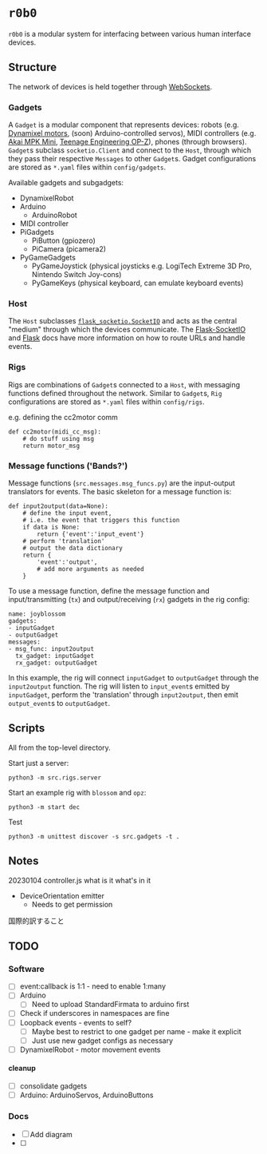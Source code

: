 # `r0b0`
`r0b0` is a modular system for interfacing between various human interface devices.

## Structure
The network of devices is held together through [WebSockets](https://socket.io).
### Gadgets
A `Gadget` is a modular component that represents devices: robots (e.g. [Dynamixel motors](https://www.robotis.us/dynamixel-xl330-m288-t/), (soon) Arduino-controlled servos), MIDI controllers (e.g. [Akai MPK Mini](https://www.akaipro.com/mpk-mini), [Teenage Engineering OP-Z](https://teenage.engineering/products/op-z)), phones (through browsers).
`Gadget`s subclass `socketio.Client` and connect to the `Host`, through which they pass their respective `Messages` to other `Gadget`s.
Gadget configurations are stored as `*.yaml` files within `config/gadgets`.

Available gadgets and subgadgets:
- DynamixelRobot
- Arduino
  - ArduinoRobot
- MIDI controller
- PiGadgets
  - PiButton (gpiozero)
  - PiCamera (picamera2)
- PyGameGadgets
  - PyGameJoystick (physical joysticks e.g. LogiTech Extreme 3D Pro, Nintendo Switch Joy-cons)
  - PyGameKeys (physical keyboard, can emulate keyboard events)

### Host
The `Host` subclasses [`flask_socketio.SocketIO`](https://flask-socketio.readthedocs.io/en/latest/getting_started.html#initialization) and acts as the central "medium" through which the devices communicate.
The [Flask-SocketIO](https://flask-socketio.readthedocs.io/en/latest/getting_started.html#initialization) and [Flask](https://flask.palletsprojects.com) docs have more information on how to route URLs and handle events.

### Rigs
Rigs are combinations of `Gadget`s connected to a `Host`, with messaging functions defined throughout the network.
Similar to `Gadget`s, `Rig` configurations are stored as `*.yaml` files within `config/rigs`.

e.g. defining the cc2motor comm
```
def cc2motor(midi_cc_msg):
	# do stuff using msg
	return motor_msg
```

### Message functions ('Bands?')
Message functions (`src.messages.msg_funcs.py`) are the input-output translators for events.
The basic skeleton for a message function is:

```
def input2output(data=None):
	# define the input event,
	# i.e. the event that triggers this function
    if data is None:
		return {'event':'input_event'}
	# perform 'translation'
	# output the data dictionary
	return {
		'event':'output',
		# add more arguments as needed
	}
```

To use a message function, define the message function and input/transmitting (`tx`) and output/receiving (`rx`) gadgets in the rig config:
```
name: joyblossom
gadgets:
- inputGadget
- outputGadget
messages:
- msg_func: input2output
  tx_gadget: inputGadget
  rx_gadget: outputGadget
```

In this example, the rig will connect `inputGadget` to `outputGadget` through the `input2output` function.
The rig will listen to `input_event`s emitted by `inputGadget`, perform the 'translation' through `input2output`, then emit `output_event`s to `outputGadget`.

## Scripts
All from the top-level directory.

Start just a server:
```
python3 -m src.rigs.server
```

Start an example rig with `blossom` and `opz`:
```
python3 -m start dec
```

Test
```
python3 -m unittest discover -s src.gadgets -t .
```

## Notes
20230104
controller.js
what is it
what's in it
- DeviceOrientation emitter
  - Needs to get permission


国際的訳すること

## TODO
### Software
- [ ] event:callback is 1:1 - need to enable 1:many 
- [ ] Arduino
  - [ ] Need to upload StandardFirmata to arduino first
- [ ] Check if underscores in namespaces are fine
- [ ] Loopback events - events to self?
  - [ ] Maybe best to restrict to one gadget per name - make it explicit 
  - [ ] Just use new gadget configs as necessary
- [ ] DynamixelRobot - motor movement events

#### cleanup
- [ ] consolidate gadgets
- [ ] Arduino: ArduinoServos, ArduinoButtons
### Docs
- [ ] Add diagram
- [ ] 